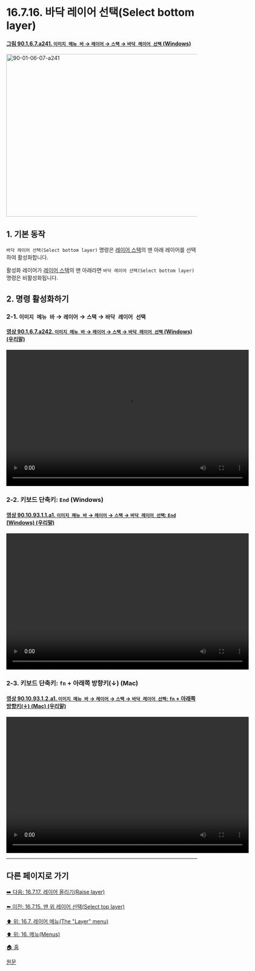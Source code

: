 # 16.7.16. 바닥 레이어 선택(Select bottom layer)

<a id="90-01-06-07-a241"></a>

#### [그림 90.1.6.7.a241. `이미지 메뉴 바` → `레이어` → `스택` → `바닥 레이어 선택` (Windows)](./90-01-06-07-stack.md#90-01-06-07-a241)
<img width="719" height="430" alt="90-01-06-07-a241" src="https://github.com/user-attachments/assets/3ebf43db-16bd-416e-971b-051aeb92c30a" />

<a id="16-07-16-s1"></a>

## 1. 기본 동작
`바닥 레이어 선택(Select bottom layer)` 명령은 [레이어 스택](./19-glossaryx-layer_stack.md)의 맨 아래 레이어를 선택하여 활성화합니다.

활성화 레이어가 [레이어 스택](./19-glossaryx-layer_stack.md)의 맨 아래라면 `바닥 레이어 선택(Select bottom layer)` 명령은 비활성화됩니다.

<a comment="Windows 환경에서 오른쪽 숫자키패드의 End 키 동작여부 확인 필요"></a>

<a id="16-07-16-s2"></a>

## 2. 명령 활성화하기

<a id="16-07-16-s2-01"></a>

### 2-1. `이미지 메뉴 바` → `레이어` → `스택` → `바닥 레이어 선택`

<a id="90-01-06-07-a242"></a>

#### [영상 90.1.6.7.a242. `이미지 메뉴 바` → `레이어` → `스택` → `바닥 레이어 선택` (Windows) (우리말)](./90-01-06-07-stack.md#90-01-06-07-a242)
<video controls="controls" width="640" height="360" src="https://github.com/user-attachments/assets/4742c83d-c077-4a33-89f5-183152c32ec7"></video>

<a id="16-07-16-s2-02"></a>

### 2-2. 키보드 단축키: `End` (Windows)

<a id="90-10-93-01-01-a1"></a>

#### [영상 90.10.93.1.1.a1. `이미지 메뉴 바` → `레이어` → `스택` → `바닥 레이어 선택`: `End` (Windows) (우리말)](./90-10-93-01-01-end.md#90-10-93-01-01-a1)
<video controls="controls" width="640" height="360" src="https://github.com/user-attachments/assets/12c955e4-8544-4d3c-8044-9070c9ef44fd"></video>

<a id="16-07-16-s2-03"></a>

### 2-3. 키보드 단축키: `fn` + 아래쪽 방향키(↓) (Mac)

<a id="90-10-93-01-02-a1"></a>

#### [영상 90.10.93.1.2.a1. `이미지 메뉴 바` → `레이어` → `스택` → `바닥 레이어 선택`: `fn` + 아래쪽 방향키(↓) (Mac) (우리말)](./90-10-93-01-02-fn_down_arrow.md#90-10-93-01-02-a1)
<video controls="controls" width="640" height="360" src="https://github.com/user-attachments/assets/ba1b0dd3-0265-457a-affb-7e00d5000492"></video>

***

## 다른 페이지로 가기

[➡️ 다음: 16.7.17. 레이어 올리기(Raise layer)](./16-07-17-raise-layer.md)

[⬅️ 이전: 16.7.15. 맨 위 레이어 선택(Select top layer)](./16-07-15-select-top-layer.md)

[⬆️ 위: 16.7. 레이어 메뉴(The "Layer" menu)](./16-07-00-the-layer-menu.md)

[⬆️ 위: 16. 메뉴(Menus)](./16-00-menus.md)

[🏠 홈](./00-home.md)

[원문](https://docs.gimp.org/2.10/ko/gimp-layer-bottom.html)